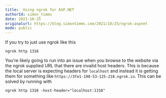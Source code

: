 ```yaml
---
title:  Using ngrok for ASP.NET
authorId: simon_timms
date: 2021-10-25
originalurl: https://blog.simontimms.com/2021/10/25/ngrok-aspnet
mode: public
---
```




If you try to just use ngrok like this 

```
ngrok http 1316
```

You're likely going to run into an issue when you browse to the website via the ngrok supplied URL that there are invalid host headers. This is because the local server is expecting headers for `localhost` and instead it is getting them for something like `https://3fe1-198-53-125-218.ngrok.io`. This can be solved by running with 

```
ngrok http 1316 -host-header="localhost:1316"
```